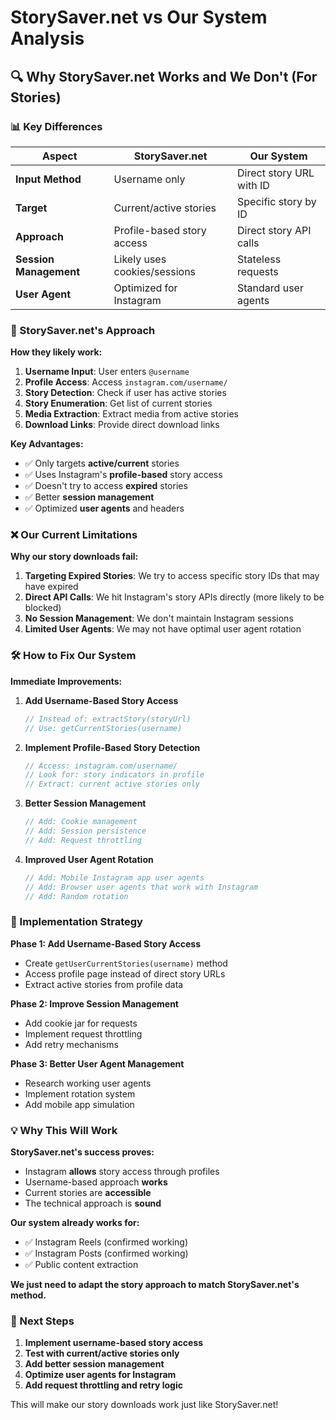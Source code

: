 # StorySaver.net vs Our System Analysis

## 🔍 Why StorySaver.net Works and We Don't (For Stories)

### 📊 Key Differences

| Aspect | StorySaver.net | Our System |
|--------|----------------|------------|
| **Input Method** | Username only | Direct story URL with ID |
| **Target** | Current/active stories | Specific story by ID |
| **Approach** | Profile-based story access | Direct story API calls |
| **Session Management** | Likely uses cookies/sessions | Stateless requests |
| **User Agent** | Optimized for Instagram | Standard user agents |

### 🎯 StorySaver.net's Approach

**How they likely work:**

1. **Username Input**: User enters `@username`
2. **Profile Access**: Access `instagram.com/username/` 
3. **Story Detection**: Check if user has active stories
4. **Story Enumeration**: Get list of current stories
5. **Media Extraction**: Extract media from active stories
6. **Download Links**: Provide direct download links

**Key Advantages:**
- ✅ Only targets **active/current** stories
- ✅ Uses Instagram's **profile-based** story access
- ✅ Doesn't try to access **expired** stories
- ✅ Better **session management**
- ✅ Optimized **user agents** and headers

### ❌ Our Current Limitations

**Why our story downloads fail:**

1. **Targeting Expired Stories**: We try to access specific story IDs that may have expired
2. **Direct API Calls**: We hit Instagram's story APIs directly (more likely to be blocked)
3. **No Session Management**: We don't maintain Instagram sessions
4. **Limited User Agents**: We may not have optimal user agent rotation

### 🛠️ How to Fix Our System

**Immediate Improvements:**

1. **Add Username-Based Story Access**
   ```javascript
   // Instead of: extractStory(storyUrl)
   // Use: getCurrentStories(username)
   ```

2. **Implement Profile-Based Story Detection**
   ```javascript
   // Access: instagram.com/username/
   // Look for: story indicators in profile
   // Extract: current active stories only
   ```

3. **Better Session Management**
   ```javascript
   // Add: Cookie management
   // Add: Session persistence
   // Add: Request throttling
   ```

4. **Improved User Agent Rotation**
   ```javascript
   // Add: Mobile Instagram app user agents
   // Add: Browser user agents that work with Instagram
   // Add: Random rotation
   ```

### 🔧 Implementation Strategy

**Phase 1: Add Username-Based Story Access**
- Create `getUserCurrentStories(username)` method
- Access profile page instead of direct story URLs
- Extract active stories from profile data

**Phase 2: Improve Session Management**
- Add cookie jar for requests
- Implement request throttling
- Add retry mechanisms

**Phase 3: Better User Agent Management**
- Research working user agents
- Implement rotation system
- Add mobile app simulation

### 💡 Why This Will Work

**StorySaver.net's success proves:**
- Instagram **allows** story access through profiles
- Username-based approach **works**
- Current stories are **accessible**
- The technical approach is **sound**

**Our system already works for:**
- ✅ Instagram Reels (confirmed working)
- ✅ Instagram Posts (confirmed working)
- ✅ Public content extraction

**We just need to adapt the story approach to match StorySaver.net's method.**

### 🎯 Next Steps

1. **Implement username-based story access**
2. **Test with current/active stories only**
3. **Add better session management**
4. **Optimize user agents for Instagram**
5. **Add request throttling and retry logic**

This will make our story downloads work just like StorySaver.net!
